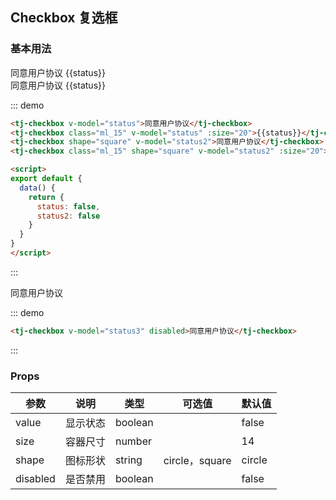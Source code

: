 ## Checkbox 复选框

### 基本用法

<div class="demo-block">
<div>
  <tj-checkbox v-model="status">同意用户协议</tj-checkbox>
  <tj-checkbox class="ml_15" v-model="status" :size="20">{{status}}</tj-checkbox>
</div>
<div class="mt_15">
  <tj-checkbox shape="square" v-model="status2">同意用户协议</tj-checkbox>
  <tj-checkbox class="ml_15" shape="square" v-model="status2" :size="20">{{status}}</tj-checkbox>
</div>

<script>
export default {
  data() {
    return {
      status: false,
      status2: false,
      status3: true
    }
  }
}
</script>
</div>

::: demo
```html
<tj-checkbox v-model="status">同意用户协议</tj-checkbox>
<tj-checkbox class="ml_15" v-model="status" :size="20">{{status}}</tj-checkbox>
<tj-checkbox shape="square" v-model="status2">同意用户协议</tj-checkbox>
<tj-checkbox class="ml_15" shape="square" v-model="status2" :size="20">{{status}}</tj-checkbox>

<script>
export default {
  data() {
    return {
      status: false,
      status2: false
    }
  }
}
</script>
```
:::

<div class="demo-block">
<tj-checkbox v-model="status3" disabled>同意用户协议</tj-checkbox>
</div>

::: demo
```html
<tj-checkbox v-model="status3" disabled>同意用户协议</tj-checkbox>
```
:::


### Props
| 参数 | 说明 | 类型 | 可选值 | 默认值 |
| ----- | ----- | ----- | -----  | ----- |
| value | 显示状态 | boolean | | false |
| size | 容器尺寸 | number | | 14 |
| shape | 图标形状 | string |	circle，square | circle |
| disabled | 是否禁用 | boolean | | false |